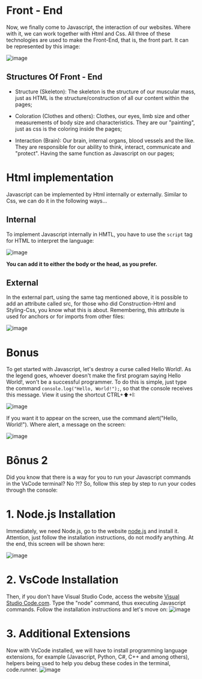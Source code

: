 # Front - End
Now, we finally come to Javascript, the interaction of our websites. Where with it, we can work together with Html and Css. All three of these technologies are used to make the Front-End, that is, the front part.
It can be represented by this image:

![image](https://github.com/user-attachments/assets/f74f1228-6f55-4285-82da-824d46c794b4)

## Structures Of Front - End

- Structure (Skeleton):
The skeleton is the structure of our muscular mass, just as HTML is the structure/construction of all our content within the pages;

- Coloration (Clothes and others):
Clothes, our eyes, limb size and other measurements of body size and characteristics. They are our "painting", just as css is the coloring inside the pages;

- Interaction (Brain):
Our brain, internal organs, blood vessels and the like. They are responsible for our ability to think, interact, communicate and "protect". Having the same function as Javascript on our pages;

# Html implementation
Javascript can be implemented by Html internally or externally. Similar to Css, we can do it in the following ways...

## Internal
To implement Javascript internally in HMTL, you have to use the ``script`` tag for HTML to interpret the language:

![image](https://github.com/user-attachments/assets/7b58b6ee-a4c0-4653-b2bc-97c2e9d7ce25)

**You can add it to either the body or the head, as you prefer.**

## External
In the external part, using the same tag mentioned above, it is possible to add an attribute called src, for those who did Construction-Html and Styling-Css, you know what this is about. Remembering, this attribute is used for anchors or for imports from other files:

![image](https://github.com/user-attachments/assets/e885aad6-35c7-473d-a8c7-80b3bc0f1adc)

# Bonus

To get started with Javascript, let's destroy a curse called Hello World!. As the legend goes, whoever doesn't make the first program saying Hello World!, won't be a successful programmer. To do this is simple, just type the command ``console.log("Hello, World!");``, so that the console receives this message. View it using the shortcut CTRL+⬆️+I:

![image](https://github.com/user-attachments/assets/6173f36d-607c-4290-92f8-96414a046408)

If you want it to appear on the screen, use the command alert("Hello, World!"). Where alert, a message on the screen:

![image](https://github.com/user-attachments/assets/53c01b9a-b13d-4891-a154-e76a3aa00916)

# Bônus 2 
Did you know that there is a way for you to run your Javascript commands in the VsCode terminal? No ?!? So, follow this step by step to run your codes through the console:

# 1. Node.js Installation
Immediately, we need Node.js, go to the website [node.js](https://nodejs.org/pt) and install it. Attention, just follow the installation instructions, do not modify anything. At the end, this screen will be shown here:

![image](https://github.com/user-attachments/assets/34322da6-5cb5-400e-ad0c-da46470a6717)

# 2. VsCode Installation
Then, if you don't have Visual Studio Code, access the website [Visual Studio Code.com](https://code.visualstudio.com/). Type the "node" command, thus executing Javascript commands. Follow the installation instructions and let's move on:
![image](https://github.com/user-attachments/assets/2c04ec27-4712-4bc8-bb95-9f839c681b60)

# 3. Additional Extensions
Now with VsCode installed, we will have to install programming language extensions, for example (Javascript, Python, C#, C++ and among others), helpers being used to help you debug these codes in the terminal, code.runner.
![image](https://github.com/user-attachments/assets/287744d6-75b2-426c-8256-58c4a78c86bd)